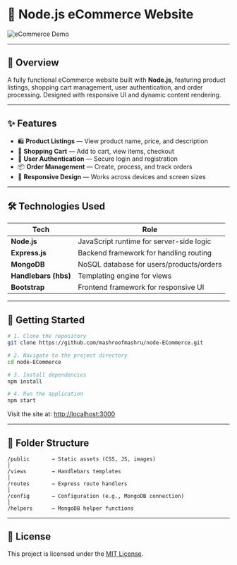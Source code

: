 # 🛒 Node.js eCommerce Website

![eCommerce Demo](<img width="1840" height="1939" alt="292681981-2d2869de-f56a-499c-ab8f-9681cabac63b" src="https://github.com/user-attachments/assets/260c9649-ac13-4cc9-9325-436f41ccc922" />)


---

## 📌 Overview

A fully functional eCommerce website built with **Node.js**, featuring product listings, shopping cart management, user authentication, and order processing. Designed with responsive UI and dynamic content rendering.

---

## ✨ Features

* 🛍️ **Product Listings** — View product name, price, and description
* 🛒 **Shopping Cart** — Add to cart, view items, checkout
* 🔐 **User Authentication** — Secure login and registration
* 📦 **Order Management** — Create, process, and track orders
* 📱 **Responsive Design** — Works across devices and screen sizes

---

## 🛠️ Technologies Used

| Tech                 | Role                                     |
| -------------------- | ---------------------------------------- |
| **Node.js**          | JavaScript runtime for server-side logic |
| **Express.js**       | Backend framework for handling routing   |
| **MongoDB**          | NoSQL database for users/products/orders |
| **Handlebars (hbs)** | Templating engine for views              |
| **Bootstrap**        | Frontend framework for responsive UI     |

---

## 🚀 Getting Started

```bash
# 1. Clone the repository
git clone https://github.com/mashroofmashru/node-ECommerce.git

# 2. Navigate to the project directory
cd node-ECommerce

# 3. Install dependencies
npm install

# 4. Run the application
npm start
```

Visit the site at: [http://localhost:3000](http://localhost:3000)

---

## 📁 Folder Structure

```
/public       → Static assets (CSS, JS, images)
│
/views        → Handlebars templates
│
/routes       → Express route handlers
│
/config       → Configuration (e.g., MongoDB connection)
│
/helpers      → MongoDB helper functions
```

---

## 📄 License

This project is licensed under the [MIT License](LICENSE).
